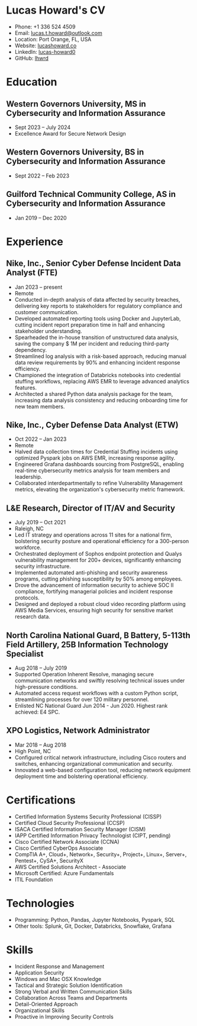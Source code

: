 # Lucas Howard's CV

- Phone: +1 336 524 4509
- Email: [lucas.t.howard@outlook.com](mailto:lucas.t.howard@outlook.com)
- Location: Port Orange, FL, USA
- Website: [lucashoward.co](https://lucashoward.co/)
- LinkedIn: [lucas-howard0](https://linkedin.com/in/lucas-howard0)
- GitHub: [lhwrd](https://github.com/lhwrd)


# Education

## Western Governors University, MS in Cybersecurity and Information Assurance

- Sept 2023 – July 2024
- Excellence Award for Secure Network Design

## Western Governors University, BS in Cybersecurity and Information Assurance

- Sept 2022 – Feb 2023

## Guilford Technical Community College, AS in Cybersecurity and Information Assurance

- Jan 2019 – Dec 2020

# Experience

## Nike, Inc., Senior Cyber Defense Incident Data Analyst (FTE)

- Jan 2023 – present
- Remote
- Conducted in-depth analysis of data affected by security breaches, delivering key reports to stakeholders for regulatory compliance and customer communication.
- Developed automated reporting tools using Docker and JupyterLab, cutting incident report preparation time in half and enhancing stakeholder understanding.
- Spearheaded the in-house transition of unstructured data analysis, saving the company \$ 1M per incident and reducing third-party dependency.
- Streamlined log analysis with a risk-based approach, reducing manual data review requirements by 90% and enhancing incident response efficiency.
- Championed the integration of Databricks notebooks into credential stuffing workflows, replacing AWS EMR to leverage advanced analytics features.
- Architected a shared Python data analysis package for the team, increasing data analysis consistency and reducing onboarding time for new team members.

## Nike, Inc., Cyber Defense Data Analyst (ETW)

- Oct 2022 – Jan 2023
- Remote
- Halved data collection times for Credential Stuffing incidents using optimized Pyspark jobs on AWS EMR, increasing response agility.
- Engineered Grafana dashboards sourcing from PostgreSQL, enabling real-time cybersecurity metrics analysis for team members and leadership.
- Collaborated interdepartmentally to refine Vulnerability Management metrics, elevating the organization's cybersecurity metric framework.

## L&E Research, Director of IT/AV and Security

- July 2019 – Oct 2021
- Raleigh, NC
- Led IT strategy and operations across 11 sites for a national firm, bolstering security posture and operational efficiency for a 300-person workforce.
- Orchestrated deployment of Sophos endpoint protection and Qualys vulnerability management for 200+ devices, significantly enhancing security infrastructure.
- Implemented automated anti-phishing and security awareness programs, cutting phishing susceptibility by 50% among employees.
- Drove the advancement of information security to achieve SOC II compliance, fortifying managerial policies and incident response protocols.
- Designed and deployed a robust cloud video recording platform using AWS Media Services, ensuring high security for sensitive market research data.

## North Carolina National Guard, B Battery, 5-113th Field Artillery, 25B Information Technology Specialist

- Aug 2018 – July 2019
- Supported Operation Inherent Resolve, managing secure communication networks and swiftly resolving technical issues under high-pressure conditions.
- Automated access request workflows with a custom Python script, streamlining processes for over 120 military personnel.
- Enlisted NC National Guard Jun 2014 - Jun 2020. Highest rank achieved: E4 SPC.

## XPO Logistics, Network Administrator

- Mar 2018 – Aug 2018
- High Point, NC
- Configured critical network infrastructure, including Cisco routers and switches, enhancing organizational communication and security.
- Innovated a web-based configuration tool, reducing network equipment deployment time and bolstering operational efficiency.

# Certifications

- Certified Information Systems Security Professional (CISSP)
- Certified Cloud Security Professional (CCSP)
- ISACA Certified Information Security Manager (CISM)
- IAPP Certified Information Privacy Technologist (CIPT, pending)
- Cisco Certified Network Associate (CCNA)
- Cisco Certified CyberOps Associate
- CompTIA A+, Cloud+, Network+, Security+, Project+, Linux+, Server+, Pentest+, CySA+, SecurityX
- AWS Certified Solutions Architect - Associate
- Microsoft Certified: Azure Fundamentals
- ITIL Foundation
# Technologies

- Programming: Python, Pandas, Jupyter Notebooks, Pyspark, SQL
- Other tools: Splunk, Git, Docker, Databricks, Snowflake, Grafana
# Skills

- Incident Response and Management
- Application Security
- Windows and Mac OSX Knowledge
- Tactical and Strategic Solution Identification
- Strong Verbal and Written Communication Skills
- Collaboration Across Teams and Departments
- Detail-Oriented Approach
- Organizational Skills
- Proactive in Improving Security Controls
